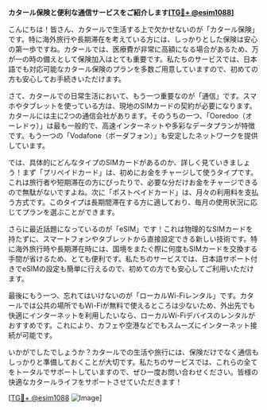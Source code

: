 **カタール保険と便利な通信サービスをご紹介します[[TG💪+ @esim1088](https://t.me/s/esim1088)]**

こんにちは！皆さん、カタールで生活する上で欠かせないのが「カタール保険」です。特に海外旅行や長期滞在を考えている方には、しっかりとした保険は安心の第一歩ですね。カタールでは、医療費が非常に高額になる場合があるため、万が一の時の備えとして保険加入はとても重要です。私たちのサービスでは、日本語でも対応可能なカタール保険のプランを多数ご用意していますので、初めての方も安心してお手続きいただけます。

さて、カタールでの日常生活において、もう一つ重要なのが「通信」です。スマホやタブレットを使っている方は、現地のSIMカードの契約が必要になります。カタールには主に2つの通信会社があります。そのうちの一つ、「Ooredoo（オーレドゥ）」は最も一般的で、高速インターネットや多彩なデータプランが特徴です。もう一つの「Vodafone（ボーダフォン）」も安定したネットワークを提供しています。

では、具体的にどんなタイプのSIMカードがあるのか、詳しく見ていきましょう！まず「プリペイドカード」は、初めにお金をチャージして使うタイプです。これは旅行者や短期滞在の方にぴったりで、必要な分だけお金をチャージできるので無駄がないですよね。次に「ポストペイドカード」は、月々の利用料を支払う方式です。このタイプは長期間滞在する方に適しており、毎月の使用状況に応じてプランを選ぶことができます。

さらに最近話題になっているのが「eSIM」です！これは物理的なSIMカードを持たずに、スマートフォンやタブレットから直接設定できる新しい技術です。特に海外旅行時や長期滞在時には、国境をまたぐ際に何度もSIMカードを交換する手間が省けるため、とても便利です。私たちのサービスでは、日本語サポート付きでeSIMの設定も簡単に行えるので、初めての方でも安心してご利用いただけます。

最後にもう一つ、忘れてはいけないのが「ローカルWi-Fiレンタル」です。カタールでは公共の場所でもWi-Fiが無料で使えるところは少ないため、外出先でも快適にインターネットを利用したいなら、ローカルWi-Fiデバイスのレンタルがおすすめです。これにより、カフェや空港などでもスムーズにインターネット接続が可能です。

いかがでしたでしょうか？カタールでの生活や旅行には、保険だけでなく通信もしっかりと準備しておくことが大切です。私たちのサービスでは、これらの全てをトータルでサポートしていますので、ぜひ一度お問い合わせください。皆様の快適なカタールライフをサポートさせていただきます！

[[TG💪+ @esim1088](https://t.me/s/esim1088) ![Image](https://i.postimg.cc/Y0z9fWf4/image.png)]